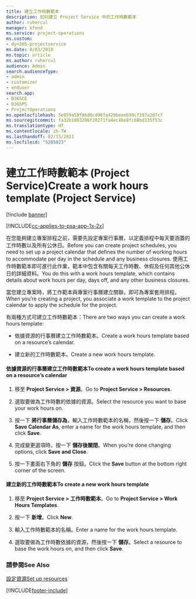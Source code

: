 ```yaml
---
title: 建立工作時數範本
description: 如何建立 Project Service 中的工作時數範本
author: ruhercul
manager: kfend
ms.service: project-operations
ms.custom:
- dyn365-projectservice
ms.date: 8/03/2018
ms.topic: article
ms.author: ruhercul
audience: Admin
search.audienceType:
- admin
- customizer
- enduser
search.app:
- D365CE
- D365PS
- ProjectOperations
ms.openlocfilehash: 5e859a58f86d8cd98fa429beeeb99cf397a207cf
ms.sourcegitcommit: fa32b1893286f20271fa4ec4be8fc68bd135f53c
ms.translationtype: HT
ms.contentlocale: zh-TW
ms.lasthandoff: 02/15/2021
ms.locfileid: "5285023"
---
```

# <a name="create-a-work-hours-template-project-service"></a><span data-ttu-id="6f0ff-103">建立工作時數範本 (Project Service)</span><span class="sxs-lookup"><span data-stu-id="6f0ff-103">Create a work hours template (Project Service)</span></span>

[!include [banner](../includes/psa-now-project-operations.md)]

[!INCLUDE[cc-applies-to-psa-app-1x-2x](../includes/cc-applies-to-psa-app-1x-2x.md)]

<span data-ttu-id="6f0ff-104">在您能夠建立專案排程之前，需要先設定專案行事曆，以定義排程中每天要涵蓋的工作時數以及所有公休日。</span><span class="sxs-lookup"><span data-stu-id="6f0ff-104">Before you can create project schedules, you need to set up a project calendar that defines the number of working hours to accommodate per day in the schedule and any business closures.</span></span> <span data-ttu-id="6f0ff-105">使用工作時數範本即可進行此作業，範本中包含有關每天工作時數、休假及任何其他公休日的詳細資料。</span><span class="sxs-lookup"><span data-stu-id="6f0ff-105">You do this with a work hours template, which contains details about work hours per day, days off, and any other business closures.</span></span>  
  
 <span data-ttu-id="6f0ff-106">當您建立專案時，將工作範本與專案行事曆建立關聯，即可為專案套用排程。</span><span class="sxs-lookup"><span data-stu-id="6f0ff-106">When you’re creating a project, you associate a work template to the project calendar to apply the schedule for the project.</span></span>  
  
 <span data-ttu-id="6f0ff-107">有兩種方式可建立工作時數範本：</span><span class="sxs-lookup"><span data-stu-id="6f0ff-107">There are two ways you can create a work hours template:</span></span>  
  
-   <span data-ttu-id="6f0ff-108">依據資源的行事曆建立工作時數範本。</span><span class="sxs-lookup"><span data-stu-id="6f0ff-108">Create a work hours template based on a resource’s calendar.</span></span>  
  
-   <span data-ttu-id="6f0ff-109">建立新的工作時數範本。</span><span class="sxs-lookup"><span data-stu-id="6f0ff-109">Create a new work hours template.</span></span>  
  
#### <a name="to-create-a-work-hours-template-based-on-a-resources-calendar"></a><span data-ttu-id="6f0ff-110">依據資源的行事曆建立工作時數範本</span><span class="sxs-lookup"><span data-stu-id="6f0ff-110">To create a work hours template based on a resource’s calendar</span></span>  
  
1.  <span data-ttu-id="6f0ff-111">移至 **Project Service > 資源**。</span><span class="sxs-lookup"><span data-stu-id="6f0ff-111">Go to **Project Service > Resources**.</span></span>  
  
2.  <span data-ttu-id="6f0ff-112">選取要做為工作時數的依據的資源。</span><span class="sxs-lookup"><span data-stu-id="6f0ff-112">Select the resource you want to base your work hours on.</span></span>  
  
3.  <span data-ttu-id="6f0ff-113">按一下 **將行事曆儲存為**，輸入工作時數範本的名稱，然後按一下 **儲存**。</span><span class="sxs-lookup"><span data-stu-id="6f0ff-113">Click **Save Calendar As**, enter a name for the work hours template, and then click **Save**.</span></span>  
  
4.  <span data-ttu-id="6f0ff-114">完成變更選項時，按一下 **儲存後關閉**。</span><span class="sxs-lookup"><span data-stu-id="6f0ff-114">When you’re done changing options, click **Save and Close**.</span></span>  
  
5.  <span data-ttu-id="6f0ff-115">按一下畫面右下角的 **儲存** 按鈕。</span><span class="sxs-lookup"><span data-stu-id="6f0ff-115">Click the **Save** button at the bottom right corner of the screen.</span></span>  
  
#### <a name="to-create-a-new-work-hours-template"></a><span data-ttu-id="6f0ff-116">建立新的工作時數範本</span><span class="sxs-lookup"><span data-stu-id="6f0ff-116">To create a new work hours template</span></span>  
  
1.  <span data-ttu-id="6f0ff-117">移至 **Project Service > 工作時數範本**。</span><span class="sxs-lookup"><span data-stu-id="6f0ff-117">Go to **Project Service > Work Hours Templates**.</span></span>  
  
2.  <span data-ttu-id="6f0ff-118">按一下 **新增**。</span><span class="sxs-lookup"><span data-stu-id="6f0ff-118">Click **New**.</span></span>  
  
3.  <span data-ttu-id="6f0ff-119">輸入工作時數範本的名稱。</span><span class="sxs-lookup"><span data-stu-id="6f0ff-119">Enter a name for the work hours template.</span></span>  
  
4.  <span data-ttu-id="6f0ff-120">選取要做為工作時數依據的資源，然後按一下 **儲存**。</span><span class="sxs-lookup"><span data-stu-id="6f0ff-120">Select a resource to base the work hours on, and then click **Save**.</span></span>  
  
### <a name="see-also"></a><span data-ttu-id="6f0ff-121">請參閱</span><span class="sxs-lookup"><span data-stu-id="6f0ff-121">See Also</span></span>  
 [<span data-ttu-id="6f0ff-122">設定資源</span><span class="sxs-lookup"><span data-stu-id="6f0ff-122">Set up resources</span></span>](../psa/set-up-resources.md)


[!INCLUDE[footer-include](../includes/footer-banner.md)]